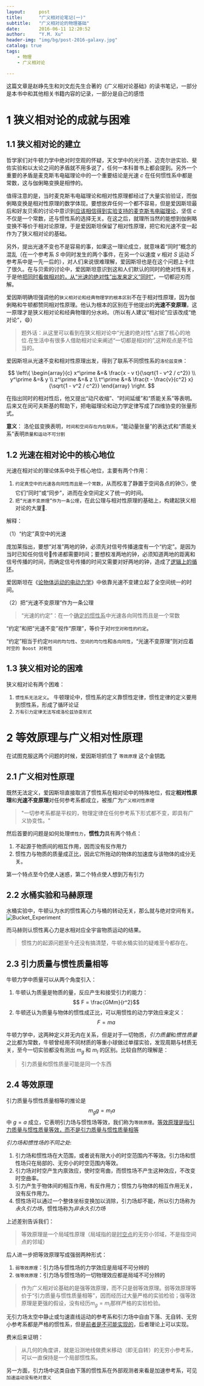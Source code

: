 ```yaml
---
layout:     post
title:      "广义相对论笔记(一)"
subtitle:   "广义相对论的物理基础"
date:       2016-06-11 12:20:52
author:     "Y.M. Xu"
header-img: "img/bg/post-2016-galaxy.jpg"
catalog: true
tags:
    - 物理
    - 广义相对论

---
```

这篇文章是赵峥先生和刘文彪先生合著的《广义相对论基础》的读书笔记，一部分是本书中和其他相关书籍内容的记录，一部分是自己的感悟

# 1 狭义相对论的成就与困难

## 1.1 狭义相对论的建立

哲学家们对牛顿力学中绝对时空观的怀疑，天文学中的光行差、迈克尔逊实验、斐佐实验和以太论之间的矛盾就不用多说了，任何一本科普书上都会提到。另外一个重要的矛盾是麦克斯韦电磁理论中的一个重要结论是光速 $c$ 在任何惯性系中都是常数，这与伽俐略变换是相悖的。

值得注意的是，当时麦克斯韦电磁理论和相对性原理都经过了大量实验验证，而伽俐略变换是相对性原理的数学体现。要想放弃任何一个都不容易，但是爱因斯坦最后和好友贝索的讨论中意识到<u>应该相信得到实验支持的麦克斯韦电磁理论</u>，坚信 $c$ 不仅是一个常数，还与惯性系的选择无关。在这之后，就理所当然的能想到伽俐略变换不等价于相对论原理，于是爱因斯坦保留了相对性原理，把它和光速不变一起作为了狭义相对论的基础。

另外，提出光速不变也不是容易的事，如果这一理论成立，就意味着“同时”概念的混乱（在一个参考系 $S$ 中同时发生的两个事件，在另一个以速度 $v$ 相对 $S$ 运动 $S^\prime$ 参考系中是一先一后的），对人们来说很难理解，爱因斯坦也是在这个问题上卡住了很久。在与贝索的讨论中，爱因斯坦意识到这和人们默认的同时的绝对性有关，于是他<u>把同时看做相对的，从“光速的绝对性”出发来定义“同时”</u>，一切都迎刃而解。

爱因斯明确坦强调他的`狭义相对论和经典物理学的根本区别`不在于相对性原理，因为伽俐略和牛顿都赞同相对性原理。他认为根本的区别在于他提出的**光速不变原理**，这一原理才是狭义相对论和经典物理的分水岭。（所以有人建议“相对论”应该改成“绝对论”，😄）

>题外话：从这里可以看到在狭义相对论中“光速的绝对性”占据了核心的地位.在生活中有很多人借助相对论来阐述“一切都是相对的”,这种观点是不恰当的。

爱因斯坦从光速不变和相对性原理出发，得到了联系不同惯性系的`洛伦兹变换`：

$$
\left\{ 
\begin{array}{c}
x^\prime &=& \frac{x - v t}{\sqrt{1 - v^2 / c^2}} \\
y^\prime &=& y \\
z^\prime &=& z \\
t^\prime &=& \frac{t - \frac{v}{c^2} x}{\sqrt{1 - v^2 / c^2}} 
\end{array}
\right.
$$

在指出同时的相对性后，他又提出“动尺收缩”、“时间延缓”和“质能关系”等表明。后来又在闵可夫斯基的帮助下，把电磁理论和动力学定律写成了四维协变的张量形式。

__意义__： 洛伦兹变换表明，`时间和空间存在内在联系`，“能动量张量”的表达式和“质能关系”表明`质量和运动不可分割`

## 1.2 光速在相对论中的核心地位

光速在相对论的理论体系中处于核心地位，主要有两个作用：

1. `约定真空中的光速各向同性而且是一个常数`，从而校准了静置于空间各点的钟🕓，使它们“同时”或“同步”，进而在全空间定义了统一的时间。
2. `把“光速不变原理”作为一条公理`，在此公理与相对性原理的基础上，构建起狭义相对论的大厦🏫.

解释：

（1）“约定”真空中的光速

庞加莱指出，要想“对准”两地的钟，必须先对信号传播速度有一个“约定”。是因为当时已知任何信号📶传递都需要时间；要想校准两地的钟，必须知道两地的距离和信号传播的时间，而确定信号传播的时间又需要对好两地的钟，造成了<u>逻辑上的循环</u>。

爱因斯坦在《[论物体运动的电动力学](http://fisica.ufpr.br/mossanek/etc/specialrelativity.pdf)》中依靠光速不变建立起了全空间统一的时间。

（2）把“光速不变原理”作为一条公理

>“光速的约定”：在一个<u>确定的惯性系</u>中光速各向同性而且是一个常数

“约定”和把“光速不变”视作“原理”，等价于对`时空对称性的约定`。

“约定”相当于约定`时间的均匀性`、`空间的均匀性`和`各向同性`，“光速不变原理”则对应着`时空的 Boost 对称性`

## 1.3 狭义相对论的困难

狭义相对论有两个困难： 

1. `惯性系无法定义`。 牛顿理论中，惯性系的定义靠惯性定律，惯性定律的定义要用到惯性系，形成了循环论证
2. `万有引力定律无法写成洛伦兹协变形式`

# 2 等效原理与广义相对性原理

在试图克服这两个问题的时候，爱因斯坦抓住了 `等效原理` 这个金钥匙

## 2.1 广义相对性原理

既然无法定义，爱因斯坦直接取消了惯性系在相对论中的特殊地位，假定**相对性原理**和**光速不变原理**对任何参考系都成立，被推广为`广义相对性原理`

>"一切参考系都是平权的，物理定律在任何参考系下形式都不变，即具有广义协变性。"

然后首要的问题是如何处理`惯性力`，**惯性力**具有两个特点：

1. 不起源于物质间的相互作用，因而没有反作用力
2. 惯性力与物质的质量成正比，因此它所拖动的物体的加速度与该物体的成分无关。

第一个特点至今仍使人迷惑，第二个特点使人想到万有引力

## 2.2 水桶实验和马赫原理

水桶实验中，牛顿认为水的惯性离心力与桶的转动无关，那么就与绝对空间有关。
![Bucket_Experiment](/img/post/2016-general-relativity/bucket-experiment.jpg "水桶实验")

而马赫则认惯性离心力是水相对应全宇宙物质运动的结果。

>惯性力的起源问题至今还没有搞清楚，牛顿水桶实验的疑难至今都存在。

## 2.3 引力质量与惯性质量相等

牛顿力学中质量可以从两个角度引入：

1. 牛顿认为质量是物质的量，反应产生和接受引力的能力：$$ F = \frac{GMm}{r^2}$$
2. 牛顿还认为质量与物体的惯性成正比，可以用惯性的动力学效应来定义：$$F = ma$$

牛顿力学中，这两种定义并无内在关系，但是对于一切物质，*引力质量*和*惯性质量*之比都为常数，牛顿曾经用不同材质的等重小球做过单摆实验，发现周期与材质无关，至今一切实验都没有测出 $m_g$ 和 $m_I$ 的区别。比较自然的理解是：

>引力质量和惯性质量可能是同一个东西

## 2.4 等效原理

引力质量与惯性质量相等的推论是 $$m_g g = m_I a$$ 中 $g=a$ 成立，它表明引力场与惯性场等效，我们称为`等效原理`。<u>等效原理是指引力质量与惯性质量等效，而不是引力质量与惯性质量相等</u>

*引力场和惯性场的不同之处*:

1. 引力场和惯性场在大范围，或者说有限大小的时空范围内不等效。引力场和惯性场只在局部的、无穷小的时空范围内等效。
2. 引力场对时空产生内禀效应，使时空弯曲，而惯性场不产生这种效应，不改变时空曲率。
3. 引力产生于物体间的相互作用，有反作用力；惯性力与物体的相互作用无关，没有反作用力。
4. 惯性场可以通过一个整体坐标变换加以消除，引力场却不能，所以引力场称为*永久引力场*，惯性场称为*非永久引力场*

上述差别告诉我们：

>等效原理是一个局域性原理（局域指的是<u>时空点</u>的无穷小邻域，不是指空间点的邻域）

后人进一步把等效原理写成强弱两种形式：

1. `弱等效原理`：引力场与惯性场的力学效应是局域不可分辨的
2. `强等效原理`：引力场与惯性场的一切物理效应都是局域不可分辨的

>作为广义相对论基础的是强等效原理，而不只是弱等效原理。弱等效原理等价于“引力质量与惯性质量相等”，因而经历过大量严格的实验检验；强等效原理是更强的假设，没有经历$m_g=m_I$那样严格的实验检验。

无引力场太空中静止或匀速直线运动的参考系和引力场中自由下落、无自转、无穷小参考系都是严格的惯性系，但是<u>前者是不可能实现的</u>，后者理论上可以实现。

费米后来证明：

>从几何的角度讲，就是沿测地线做费米移动（即无自转）的无穷小参考系，可以一直保持是一个局部惯性系。

另一方面，引力场中这类自由下落的惯性系在外部观测者来看是加速参考系，可见`加速运动没有绝对意义`


